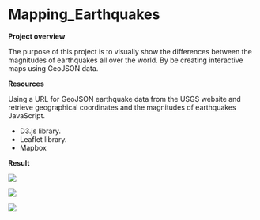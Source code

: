 # Mapping_Earthquakes

**Project overview**

The purpose of this project is to visually show the differences between the magnitudes of earthquakes all over the world. By be creating interactive maps using GeoJSON data.

**Resources**

Using a URL for GeoJSON earthquake data from the USGS website and retrieve geographical coordinates and the magnitudes of earthquakes JavaScript.

- D3.js library.
- Leaflet library.
- Mapbox

**Result**

![](images/street.png)

![](images/sat.PNG)

![](images/dark.PNG)


